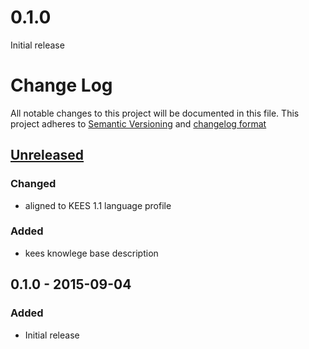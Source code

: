 # 0.1.0

Initial release

# Change Log
All notable changes to this project will be documented in this file.
This project adheres to [Semantic Versioning](http://semver.org/) and [changelog format](http://keepachangelog.com/)

## [Unreleased]
### Changed
- aligned to KEES 1.1 language profile
### Added
- kees knowlege base description

## 0.1.0 - 2015-09-04
### Added
- Initial release

[Unreleased]:  https://github.com/linkeddatacenter/kees/compare/0.1.0...HEAD
